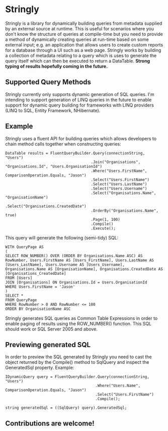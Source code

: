 Stringly
========

Stringly is a library for dynamically building queries from metadata supplied by an external source at runtime.  This is useful for scenarios where you don't know the structure of queries at compile-time but you need to provide a method of dynamically creating queries at run-time based on some external input; e.g. an application that allows users to create custom reports for a database through a UI such as a web page.  Stringly works by building a collection of metadata relating to a query which is uses to generate the query itself which can then be executed to return a DataTable.  **Strong typing of results hopefully coming in the future.**

Supported Query Methods
-----------------------
Stringly currently only supports dynamic generation of SQL queries.  I'm intending to support generation of LINQ queries in the future to enable support for dynamic query building for frameworks with LINQ providers (LINQ to SQL, Entity Framework, NHibernate).

Example
-------

Stringly uses a fluent API for building queries which allows developers to chain method calls together when constructing queries:

    DataTable results = FluentQueryBuilder.Query(connectionString, "Users")
                                          .Join("Organisations", "Organisations.Id", "Users.OrganisationId")
                                          .Where("Users.FirstName", ComparisonOperation.Equals, "Jason")
                                          .Select("Users.FirstName")
                                          .Select("Users.LastName")
                                          .Select("Users.Username")
                                          .Select("Organisations.Name", "OrganisationName")
                                          .Select("Organisations.CreatedDate")
                                          .OrderBy("Organisations.Name", true)
                                          .Page(1, 100)
                                          .Compile()
                                          .Execute();
                                          
This query will generate the following (semi-tidy) SQL:

    WITH QueryPage AS
    (
    SELECT ROW_NUMBER() OVER (ORDER BY Organisations.Name ASC) AS RowNumber, Users.FirstName AS [Users_FirstName], Users.LastName AS [Users_LastName], Users.Username AS [Users_Username], Organisations.Name AS [OrganisationName], Organisations.CreatedDate AS [Organisations_CreatedDate]
    FROM [Users]
    JOIN [Organisations] ON Organisations.Id = Users.OrganisationId
    WHERE Users.FirstName = 'Jason'
    )
    SELECT *
    FROM QueryPage
    WHERE RowNumber > 0 AND RowNumber <= 100
    ORDER BY OrganisationName ASC
    
Stringly generates SQL queries as Common Table Expressions in order to enable paging of results using the ROW_NUMBER() function.  This SQL should work or SQL Server 2005 and above.

Previewing generated SQL
------------------------

In order to preview the SQL generated by Stringly you need to cast the object returned by the Compile() method to SqlQuery and inspect the GeneratedSql property.  Example:

    IDynamicQuery query = FluentQueryBuilder.Query(connectionString, "Users")
                                            .Where("Users.Name", ComparisonOperation.Equals, "Jason")
                                            .Select("Users.FirstName")
                                            .Compile();

    string generatedSql = ((SqlQuery) query).GeneratedSql;
    
Contributions are welcome!
-------------------------
                                          

